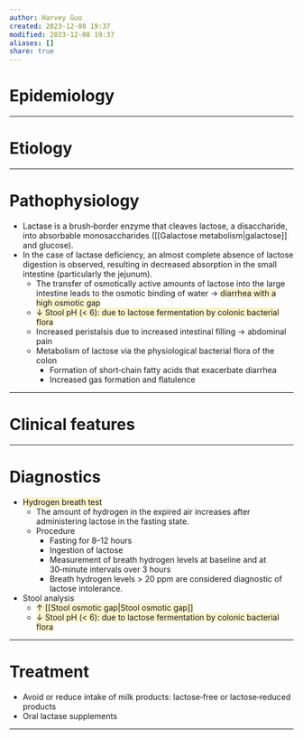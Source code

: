 ```yaml
---
author: Harvey Guo
created: 2023-12-08 19:37
modified: 2023-12-08 19:37
aliases: []
share: true
---
```

# Epidemiology


---
# Etiology


---
# Pathophysiology
- Lactase is a brush‑border enzyme that cleaves lactose, a disaccharide, into absorbable monosaccharides ([[Galactose metabolism|galactose]] and glucose).
- In the case of lactase deficiency, an almost complete absence of lactose digestion is observed, resulting in decreased absorption in the small intestine (particularly the jejunum).
	- The transfer of osmotically active amounts of lactose into the large intestine leads to the osmotic binding of water → <span style="background:rgba(240, 200, 0, 0.2)">diarrhea with a high osmotic gap</span>
	- <span style="background:rgba(240, 200, 0, 0.2)">↓ Stool pH (&lt; 6): due to lactose fermentation by colonic bacterial flora</span>
	- Increased peristalsis due to increased intestinal filling → abdominal pain
	- Metabolism of lactose via the physiological bacterial flora of the colon
		- Formation of short‑chain fatty acids that exacerbate diarrhea
		- Increased gas formation and flatulence

---
# Clinical features


---
# Diagnostics
- <span style="background:rgba(240, 200, 0, 0.2)">Hydrogen breath test</span>
	- The amount of hydrogen in the expired air increases after administering lactose in the fasting state. 
	- Procedure
		- Fasting for 8–12 hours
		- Ingestion of lactose 
		- Measurement of breath hydrogen levels at baseline and at 30‑minute intervals over 3 hours
		- Breath hydrogen levels > 20 ppm are considered diagnostic of lactose intolerance.
- Stool analysis
	- <span style="background:rgba(240, 200, 0, 0.2)">↑ [[Stool osmotic gap|Stool osmotic gap]] </span>
	- <span style="background:rgba(240, 200, 0, 0.2)">↓ Stool pH (&lt; 6): due to lactose fermentation by colonic bacterial flora</span>

---
# Treatment
- Avoid or reduce intake of milk products: lactose‑free or lactose‑reduced products
- Oral lactase supplements

---
